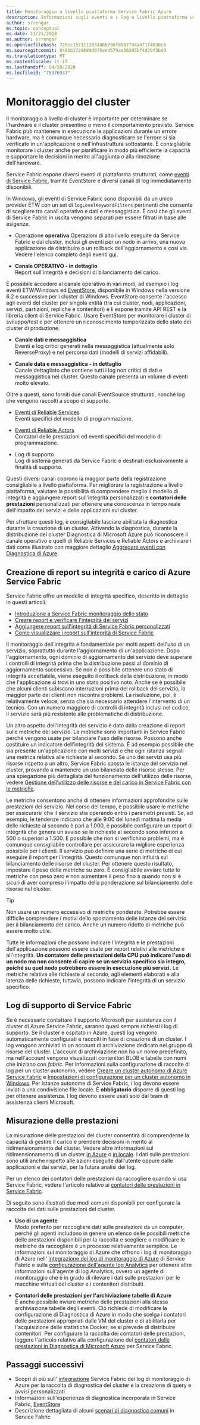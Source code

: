 ```yaml
---
title: Monitoraggio a livello piattaforma Service Fabric Azure
description: Informazioni sugli eventi e i log a livello piattaforma usati per il monitoraggio e la diagnosi dei cluster di Azure Service Fabric.
author: srrengar
ms.topic: conceptual
ms.date: 11/21/2018
ms.author: srrengar
ms.openlocfilehash: 720cc157111293146b796f8567f94a4f1f4830c6
ms.sourcegitcommit: 849bb1729b89d075eed579aa36395bf4d29f3bd9
ms.translationtype: MT
ms.contentlocale: it-IT
ms.lasthandoff: 04/28/2020
ms.locfileid: "75376937"
---
```

# <a name="monitoring-the-cluster"></a>Monitoraggio del cluster

Il monitoraggio a livello di cluster è importante per determinare se l'hardware e il cluster presentino o meno il comportamento previsto. Service Fabric può mantenere in esecuzione le applicazioni durante un errore hardware, ma è comunque necessario diagnosticare se l'errore si sia verificato in un'applicazione o nell'infrastruttura sottostante. È consigliabile monitorare i cluster anche per pianificare in modo più efficiente la capacità e supportare le decisioni in merito all'aggiunta o alla rimozione dell'hardware.

Service Fabric espone diversi eventi di piattaforma strutturati, come [eventi di Service Fabric](service-fabric-diagnostics-events.md), tramite EventStore e diversi canali di log immediatamente disponibili. 

In Windows, gli eventi di Service Fabric sono disponibili da un unico provider ETW con un set di `logLevelKeywordFilters` pertinenti che consente di scegliere tra canali operativo e dati e messaggistica. È così che gli eventi di Service Fabric in uscita vengono separati per essere filtrati in base alle esigenze.

* Operazione **operativa** Operazioni di alto livello eseguite da Service Fabric e dal cluster, inclusi gli eventi per un nodo in arrivo, una nuova applicazione da distribuire o un rollback dell'aggiornamento e così via. Vedere l'elenco completo degli eventi [qui](service-fabric-diagnostics-event-generation-operational.md).  

* **Canale OPERATIVO - in dettaglio**  
Report sull'integrità e decisioni di bilanciamento del carico.

È possibile accedere al canale operativo in vari modi, ad esempio i log eventi ETW/Windows ed [EventStore](service-fabric-diagnostics-eventstore.md), disponibile in Windows nella versione 6.2 e successive per i cluster di Windows. EventStore consente l'accesso agli eventi del cluster per singola entità (tra cui cluster, nodi, applicazioni, servizi, partizioni, repliche e contenitori) e li espone tramite API REST e la libreria client di Service Fabric. Usare EventStore per monitorare i cluster di sviluppo/test e per ottenere un riconoscimento temporizzato dello stato dei cluster di produzione.

* **Canale dati e messaggistica**  
Eventi e log critici generati nella messaggistica (attualmente solo ReverseProxy) e nel percorso dati (modelli di servizi affidabili).

* **Canale data e messaggistica - in dettaglio**  
Canale dettagliato che contiene tutti i log non critici di dati e messaggistica nel cluster. Questo canale presenta un volume di eventi molto elevato.

Oltre a questi, sono forniti due canali EventSource strutturati, nonché log che vengono raccolti a scopo di supporto.

* [Eventi di Reliable Services](service-fabric-reliable-services-diagnostics.md)  
Eventi specifici del modello di programmazione.

* [Eventi di Reliable Actors](service-fabric-reliable-actors-diagnostics.md)  
Contatori delle prestazioni ed eventi specifici del modello di programmazione.

* Log di supporto  
Log di sistema generati da Service Fabric e destinati esclusivamente a finalità di supporto.

Questi diversi canali coprono la maggior parte della registrazione consigliabile a livello piattaforma. Per migliorare la registrazione a livello piattaforma, valutare la possibilità di comprendere meglio il modello di integrità e aggiungere report sull'integrità personalizzati e **contatori delle prestazioni** personalizzati per ottenere una conoscenza in tempo reale dell'impatto dei servizi e delle applicazioni sul cluster.

Per sfruttare questi log, è consigliabile lasciare abilitata la diagnostica durante la creazione di un cluster. Attivando la diagnostica, durante la distribuzione del cluster Diagnostica di Microsoft Azure può riconoscere il canale operativo e quelli di Reliable Services e Reliable Actors e archiviare i dati come illustrato con maggiore dettaglio [Aggregare eventi con Diagnostica di Azure](service-fabric-diagnostics-event-aggregation-wad.md).

## <a name="azure-service-fabric-health-and-load-reporting"></a>Creazione di report su integrità e carico di Azure Service Fabric

Service Fabric offre un modello di integrità specifico, descritto in dettaglio in questi articoli:

- [Introduzione a Service Fabric monitoraggio dello stato](service-fabric-health-introduction.md)
- [Creare report e verificare l'integrità dei servizi](service-fabric-diagnostics-how-to-report-and-check-service-health.md)
- [Aggiungere report sull'integrità di Service Fabric personalizzati](service-fabric-report-health.md)
- [Come visualizzare i report sull'integrità di Service Fabric](service-fabric-view-entities-aggregated-health.md)

Il monitoraggio dell'integrità è fondamentale per molti aspetti dell'uso di un servizio, soprattutto durante l'aggiornamento di un'applicazione. Dopo l'aggiornamento, ogni dominio di aggiornamento del servizio deve superare i controlli di integrità prima che la distribuzione passi al dominio di aggiornamento successivo. Se non è possibile ottenere uno stato di integrità accettabile, viene eseguito il rollback della distribuzione, in modo che l'applicazione si trovi in uno stato positivo noto. Anche se è possibile che alcuni clienti subiscano interruzioni prima del rollback del servizio, la maggior parte dei clienti non riscontra problemi. La risoluzione, poi, è relativamente veloce, senza che sia necessario attendere l'intervento di un tecnico. Con un numero maggiore di controlli di integrità inclusi nel codice, il servizio sarà più resistente alle problematiche di distribuzione.

Un altro aspetto dell'integrità del servizio è dato dalla creazione di report sulle metriche del servizio. Le metriche sono importanti in Service Fabric perché vengono usate per bilanciare l'uso delle risorse. Possono anche costituire un indicatore dell'integrità del sistema. È ad esempio possibile che sia presente un'applicazione con molti servizi e che ogni istanza segnali una metrica relativa alle richieste al secondo. Se uno dei servizi usa più risorse rispetto a un altro, Service Fabric sposta le istanze del servizio nel cluster, provando a mantenere un uso bilanciato delle risorse stesse. Per una spiegazione più dettagliata del funzionamento dell'utilizzo delle risorse, vedere [Gestione dell'utilizzo delle risorse e del carico in Service Fabric con le metriche](service-fabric-cluster-resource-manager-metrics.md).

Le metriche consentono anche di ottenere informazioni approfondite sulle prestazioni del servizio. Nel corso del tempo, è possibile usare le metriche per assicurarsi che il servizio stia operando entro i parametri previsti. Se, ad esempio, le tendenze indicano che alle 9:00 del lunedì mattina la media delle richieste al secondo è pari a 1.000, è possibile configurare un report di integrità che genera un avviso se le richieste al secondo sono inferiori a 500 o superiori a 1.500. È possibile che non si verifichino problemi, ma è comunque consigliabile controllare per assicurare la migliore esperienza possibile per i clienti. Il servizio può definire una serie di metriche di cui eseguire il report per l'integrità. Questo comunque non influirà sul bilanciamento delle risorse del cluster. Per ottenere questo risultato, impostare il peso delle metriche su zero. È consigliabile avviare tutte le metriche con peso zero e non aumentare il peso fino a quando non si è sicuri di aver compreso l'impatto della ponderazione sul bilanciamento delle risorse nel cluster.

> [!TIP]
> Non usare un numero eccessivo di metriche ponderate. Potrebbe essere difficile comprendere i motivi dello spostamento delle istanze del servizio per il bilanciamento del carico. Anche un numero ridotto di metriche può essere molto utile.

Tutte le informazioni che possono indicare l'integrità e le prestazioni dell'applicazione possono essere usate per report relativi alle metriche e all'integrità. **Un contatore delle prestazioni della CPU può indicare l'uso di un nodo ma non consente di capire se un servizio specifico sia integro, poiché su quel nodo potrebbero essere in esecuzione più servizi.** Le metriche relative alle richieste al secondo, agli elementi elaborati e alla latenza delle richieste, tuttavia, possono indicare l'integrità di un servizio specifico.

## <a name="service-fabric-support-logs"></a>Log di supporto di Service Fabric

Se è necessario contattare il supporto Microsoft per assistenza con il cluster di Azure Service Fabric, saranno quasi sempre richiesti i log di supporto. Se il cluster è ospitato in Azure, questi log vengono automaticamente configurati e raccolti in fase di creazione di un cluster. I log vengono archiviati in un account di archiviazione dedicato nel gruppo di risorse del cluster. L'account di archiviazione non ha un nome predefinito, ma nell'account vengono visualizzati contenitori BLOB e tabelle con nomi che iniziano con *fabric*. Per informazioni sulla configurazione di raccolte di log per un cluster autonomo, vedere [Creare un cluster autonomo di Azure Service Fabric](service-fabric-cluster-creation-for-windows-server.md) e [Impostazioni di configurazione per un cluster autonomo in Windows](service-fabric-cluster-manifest.md). Per istanze autonome di Service Fabric, i log devono essere inviati a una condivisione file locale. È **obbligatorio** disporre di questi log per ottenere assistenza. I log devono essere usati solo dal team di assistenza clienti Microsoft.

## <a name="measuring-performance"></a>Misurazione delle prestazioni

La misurazione delle prestazioni del cluster consentirà di comprenderne la capacità di gestire il carico e prendere decisioni in merito al ridimensionamento del cluster. Vedere altre informazioni sul ridimensionamento di un cluster [in Azure](service-fabric-cluster-scale-up-down.md) o [in locale](service-fabric-cluster-windows-server-add-remove-nodes.md). I dati sulle prestazioni sono utili anche rispetto alle azioni eseguite dall'utente oppure dalle applicazioni e dai servizi, per la futura analisi dei log. 

Per un elenco dei contatori delle prestazioni da raccogliere quando si usa Service Fabric, vedere l'articolo relativo ai [contatori delle prestazioni in Service Fabric](service-fabric-diagnostics-event-generation-perf.md).

Di seguito sono illustrati due modi comuni disponibili per configurare la raccolta dei dati sulle prestazioni del cluster.

* **Uso di un agente**  
Modo preferito per raccogliere dati sulle prestazioni da un computer, perché gli agenti includono in genere un elenco delle possibili metriche delle prestazioni disponibili per la raccolta e scegliere o modificare le metriche da raccogliere è un processo relativamente semplice. Le informazioni sul monitoraggio di Azure che offrono i log di monitoraggio di Azure nell' [integrazione dei log di monitoraggio di Azure](service-fabric-diagnostics-event-analysis-oms.md) di Service Fabric e sulla [configurazione dell'agente log Analytics](../log-analytics/log-analytics-windows-agent.md) per ottenere altre informazioni sull'agente di log Analytics, ovvero un agente di monitoraggio che è in grado di rilevare i dati sulle prestazioni per le macchine virtuali del cluster e i contenitori distribuiti.

* **Contatori delle prestazioni per l'archiviazione tabelle di Azure**  
È anche possibile inviare metriche delle prestazioni alla stessa archiviazione tabelle degli eventi. Ciò richiede di modificare la configurazione di Diagnostica di Azure in modo che scelga i contatori delle prestazioni appropriati dalle VM del cluster e di abilitarla per l'acquisizione delle statistiche Docker, se si prevede di distribuire contenitori. Per configurare la raccolta dei contatori delle prestazioni, leggere l'articolo relativo alla configurazione dei [contatori delle prestazioni in Diagnostica di Microsoft Azure](service-fabric-diagnostics-event-aggregation-wad.md) per Service Fabric.

## <a name="next-steps"></a>Passaggi successivi

* Scopri di più sull' [integrazione](service-fabric-diagnostics-event-analysis-oms.md) Service Fabric dei log di monitoraggio di Azure per la raccolta di diagnostica del cluster e la creazione di query e avvisi personalizzati
* Informazioni sull'esperienza di diagnostica incorporata in Service Fabric, [EventStore](service-fabric-diagnostics-eventstore.md)
* Descrizione dettagliata di alcuni [scenari di diagnostica comuni](service-fabric-diagnostics-common-scenarios.md) in Service Fabric
